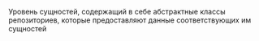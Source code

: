 Уровень сущностей, содержащий в себе абстрактные классы репозиториев, которые предоставляют данные соответствующих им сущностей